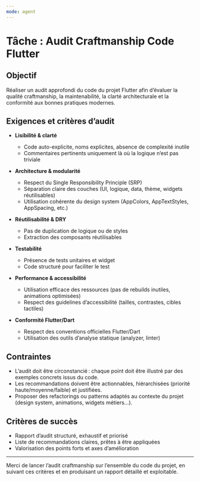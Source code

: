 ```yaml
---
mode: agent
---
```


# Tâche : Audit Craftmanship Code Flutter

## Objectif
Réaliser un audit approfondi du code du projet Flutter afin d’évaluer la qualité craftmanship, la maintenabilité, la clarté architecturale et la conformité aux bonnes pratiques modernes.

## Exigences et critères d’audit

- **Lisibilité & clarté**
  - Code auto-explicite, noms explicites, absence de complexité inutile
  - Commentaires pertinents uniquement là où la logique n’est pas triviale

- **Architecture & modularité**
  - Respect du Single Responsibility Principle (SRP)
  - Séparation claire des couches (UI, logique, data, thème, widgets réutilisables)
  - Utilisation cohérente du design system (AppColors, AppTextStyles, AppSpacing, etc.)

- **Réutilisabilité & DRY**
  - Pas de duplication de logique ou de styles
  - Extraction des composants réutilisables

- **Testabilité**
  - Présence de tests unitaires et widget
  - Code structuré pour faciliter le test

- **Performance & accessibilité**
  - Utilisation efficace des ressources (pas de rebuilds inutiles, animations optimisées)
  - Respect des guidelines d’accessibilité (tailles, contrastes, cibles tactiles)

- **Conformité Flutter/Dart**
  - Respect des conventions officielles Flutter/Dart
  - Utilisation des outils d’analyse statique (analyzer, linter)

## Contraintes

- L’audit doit être circonstancié : chaque point doit être illustré par des exemples concrets issus du code.
- Les recommandations doivent être actionnables, hiérarchisées (priorité haute/moyenne/faible) et justifiées.
- Proposer des refactorings ou patterns adaptés au contexte du projet (design system, animations, widgets métiers…).

## Critères de succès

- Rapport d’audit structuré, exhaustif et priorisé
- Liste de recommandations claires, prêtes à être appliquées
- Valorisation des points forts et axes d’amélioration

---

Merci de lancer l’audit craftmanship sur l’ensemble du code du projet, en suivant ces critères et en produisant un rapport détaillé et exploitable.